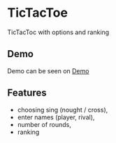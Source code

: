 # TicTacToe

TicTacToc with options and ranking

## Demo

Demo can be seen on [Demo](https://tulodzieckim.github.io/TicTacToe/)

## Features

* choosing sing (nought / cross),
* enter names (player, rival),
* number of rounds,
* ranking
